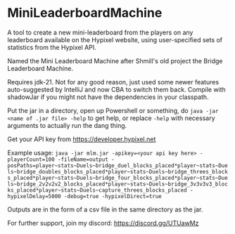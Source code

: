 # MiniLeaderboardMachine

A tool to create a new mini-leaderboard from the players on any leaderboard available on the Hypixel website, using user-specified sets of statistics from the Hypixel API.

Named the Mini Leaderboard Machine after Shmill's old project the Bridge Leaderboard Machine.

Requires jdk-21. Not for any good reason, just used some newer features auto-suggested by IntelliJ and now CBA to switch them back. Compile with shadowJar if you might not have the dependencies in your classpath.

Put the jar in a directory, open up Powershell or something, do `java -jar <name of .jar file> -help` to get help, or replace `-help` with necessary arguments to actually run the dang thing.

Get your API key from https://developer.hypixel.net

Example usage: `java -jar mlm.jar -apikey=<your api key here> -playerCount=100 -fileName=output -posPaths=player~stats~Duels~bridge_duel_blocks_placed*player~stats~Duels~bridge_doubles_blocks_placed*player~stats~Duels~bridge_threes_blocks_placed*player~stats~Duels~bridge_four_blocks_placed*player~stats~Duels~bridge_2v2v2v2_blocks_placed*player~stats~Duels~bridge_3v3v3v3_blocks_placed*player~stats~Duels~capture_threes_blocks_placed -hypixelDelay=5000 -debug=true -hypixelDirect=true`

Outputs are in the form of a csv file in the same directory as the jar.

For further support, join my discord: https://discord.gg/UTUawMz
